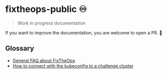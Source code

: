 # fixtheops-public ♾️

> Work in progress documentation 

If you want to improve the documentation, you are welcome to open a PR. 🙏

## Glossary

- [General FAQ about FixTheOps](./docs/FAQ.md)
- [How to connect with the kubeconfig to a challenge cluster](./docs/how-to-connect-with-kubeconfig.md)